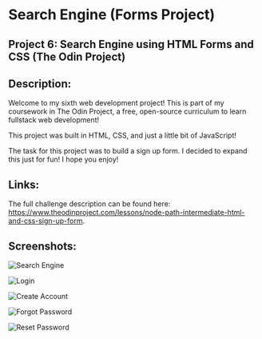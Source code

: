 # Search Engine (Forms Project)
## Project 6: Search Engine using HTML Forms and CSS (The Odin Project)

## Description: 
Welcome to my sixth web development project! This is part of my coursework in The Odin Project, a free, open-source curriculum to learn fullstack web development! 

This project was built in HTML, CSS, and just a little bit of JavaScript! 

The task for this project was to build a sign up form. I decided to expand this just for fun! I hope you enjoy! 

## Links:
The full challenge description can be found here: https://www.theodinproject.com/lessons/node-path-intermediate-html-and-css-sign-up-form. 

## Screenshots: 
![Search Engine](screenshots/search.png)

![Login](screenshots/login.png)

![Create Account](screenshots/create-account.png)

![Forgot Password](screenshots/forgot.png)

![Reset Password](screenshots/reset.png)


